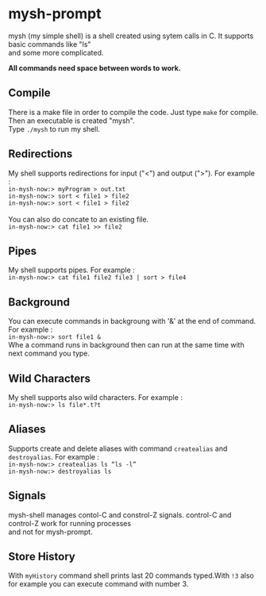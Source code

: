 # mysh-prompt

mysh (my simple shell) is a shell created using sytem calls in C. It supports basic commands like "ls" <br />
and some more complicated. <br />

**All commands need space between words to work.**

## Compile
There is a make file in order to compile the code. Just type `make` for compile. Then an executable is created "mysh". <br />
Type `./mysh` to run my shell. 

## Redirections
My shell supports redirections for input ("<") and output (">"). For example : <br />
`in-mysh-now:> myProgram > out.txt`<br />
`in-mysh-now:> sort < file1 > file2` <br />
`in-mysh-now:> sort < file1 > file2` <br />
<br />
You can also do concate to an existing file. <br />
`in-mysh-now:> cat file1 >> file2`

## Pipes
My shell supports pipes. For example : <br />
`in-mysh-now:> cat file1 file2 file3 | sort > file4`

## Background
You can execute commands in backgroung with '&' at the end of command. For example : <br />
`in-mysh-now:> sort file1 &` <br />
Whe a command runs in background then can run at the same time with next command you type.

## Wild Characters
My shell supports also wild characters. For example : <br />
`in-mysh-now:> ls file*.t?t`

## Aliases
Supports create and delete aliases with command `createalias` and `destroyalias`. For example : <br />
`in-mysh-now:> createalias ls “ls -l”` <br />
`in-mysh-now:> destroyalias ls`

## Signals
mysh-shell manages contol-C and constrol-Z signals. control-C and control-Z work for running processes <br />
and not for mysh-prompt.

## Store History
With `myHistory` command shell prints last 20 commands typed.With `!3` also for example you can execute command with number 3. 




